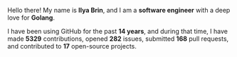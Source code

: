 Hello there! My name is **Ilya Brin**, and I am a **software engineer** with a deep love for **Golang**.

I have been using GitHub for the past **14 years**, and during that time, I have made **5329** contributions, opened **282** issues, submitted **168** pull requests, and contributed to **17** open-source projects.
